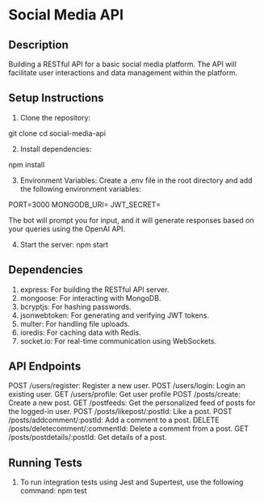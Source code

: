 # Social Media API

## Description
Building a RESTful API for a basic social media platform. The API will facilitate user
interactions and data management within the platform.

## Setup Instructions

1. Clone the repository:

git clone <repository-url>
cd social-media-api

2. Install dependencies: 

npm install


3. Environment Variables:
Create a .env file in the root directory and add the following environment variables:

PORT=3000
MONGODB_URI=<your-mongodb-uri>
JWT_SECRET=<your-jwt-secret>


The bot will prompt you for input, and it will generate responses based on your queries using the OpenAI API.

4. Start the server:
npm start
 


## Dependencies
1. express: For building the RESTful API server.
2. mongoose: For interacting with MongoDB.
3. bcryptjs: For hashing passwords.
4. jsonwebtoken: For generating and verifying JWT tokens.
5. multer: For handling file uploads.
6. ioredis: For caching data with Redis.
7. socket.io: For real-time communication using WebSockets.

## API Endpoints
POST /users/register: Register a new user.
POST /users/login: Login an existing user.
GET /users/profile: Get user profile
POST /posts/create: Create a new post.
GET /postfeeds: Get the personalized feed of posts for the logged-in user.
POST /posts/likepost/:postId: Like a post.
POST /posts/addcomment/:postId: Add a comment to a post.
DELETE /posts/deletecomment/:commentId: Delete a comment from a post.
GET /posts/postdetails/:postId: Get details of a post.


## Running Tests
1. To run integration tests using Jest and Supertest, use the following command:
npm test
